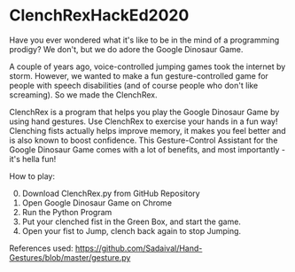 # ClenchRexHackEd2020
Have you ever wondered what it's like to be in the mind of a programming prodigy? 
We don't, but we do adore the Google Dinosaur Game. 

A couple of years ago, voice-controlled jumping games took the internet by storm. However, we wanted to make a fun gesture-controlled game for people with speech disabilities (and of course people who don't like screaming). So we made the ClenchRex. 

ClenchRex is a program that helps you play the Google Dinosaur Game by using hand gestures. Use ClenchRex to exercise your hands in a fun way! Clenching fists actually helps improve memory, it makes you feel better and is also known to boost confidence. This Gesture-Control Assistant for the Google Dinosaur Game comes with a lot of benefits, and most importantly - it's hella fun! 

How to play: 

0. Download ClenchRex.py from GitHub Repository 
1. Open Google Dinosaur Game on Chrome 
2. Run the Python Program 
3. Put your clenched fist in the Green Box, and start the game.
4. Open your fist to Jump, clench back again to stop Jumping. 


References used: 
https://github.com/Sadaival/Hand-Gestures/blob/master/gesture.py
